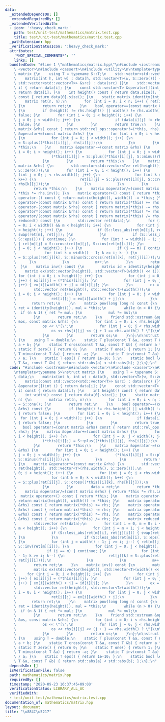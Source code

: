 ```yaml
---
data:
  _extendedDependsOn: []
  _extendedRequiredBy: []
  _extendedVerifiedWith:
  - icon: ':heavy_check_mark:'
    path: test/unit-test/mathematics/matrix.test.cpp
    title: test/unit-test/mathematics/matrix.test.cpp
  _pathExtension: hpp
  _verificationStatusIcon: ':heavy_check_mark:'
  attributes:
    '*NOT_SPECIAL_COMMENTS*': ''
    links: []
  bundledCode: "#line 1 \"mathematics/matrix.hpp\"\n#include <iostream>\n#include\
    \ <vector>\n#include <cassert>\n#include <utility>\n\ntemplate<typename S>\nstruct\
    \ matrix {\n    using T = typename S::T;\n    std::vector<std::vector<T>> data;\n\
    \    matrix(int h, int w) : data(h, std::vector<T>(w, S::zero())) {}\n    matrix(const\
    \ std::vector<std::vector<T>> &src) : data(src) {}\n    std::vector<T> &operator[](int\
    \ i) { return data[i]; }\n    const std::vector<T> &operator[](int i) const {\
    \ return data[i]; }\n    int height() const { return data.size(); }\n    int width()\
    \ const { return data[0].size(); }\n    static matrix identity(int n) {\n    \
    \    matrix ret(n, n);\n        for (int i = 0; i < n; i++) { ret[i][i] = S::one();\
    \ }\n        return ret;\n    }\n    bool operator==(const matrix &rhs) const\
    \ {\n        if (height() != rhs.height() || width() != rhs.width()) { return\
    \ false; }\n        for (int i = 0; i < height(); i++) {\n            for (int\
    \ j = 0; j < width(); j++) {\n                if (data[i][j] != rhs[i][j]) { return\
    \ false; }\n            }\n        }\n        return true;\n    }\n    bool operator!=(const\
    \ matrix &rhs) const { return std::rel_ops::operator!=(*this, rhs); }\n    matrix\
    \ &operator+=(const matrix &rhs) {\n        for (int i = 0; i < height(); i++)\
    \ {\n            for (int j = 0; j < width(); j++) {\n                (*this)[i][j]\
    \ = S::plus((*this)[i][j], rhs[i][j]);\n            }\n        }\n        return\
    \ *this;\n    }\n    matrix &operator-=(const matrix &rhs) {\n        for (int\
    \ i = 0; i < height(); i++) {\n            for (int j = 0; j < width(); j++) {\n\
    \                (*this)[i][j] = S::plus((*this)[i][j], S::minus(rhs[i][j]));\n\
    \            }\n        }\n        return *this;\n    }\n    matrix &operator*=(const\
    \ matrix &rhs) {\n        std::vector<std::vector<T>> ret(height(), std::vector<T>(rhs.width(),\
    \ S::zero()));\n        for (int i = 0; i < height(); i++) {\n            for\
    \ (int j = 0; j < rhs.width(); j++) {\n                for (int k = 0; k < width();\
    \ k++) {\n                    ret[i][j] = S::plus(ret[i][j], S::cross((*this)[i][k],\
    \ rhs[k][j]));\n                }\n            }\n        }\n        data = ret;\n\
    \        return *this;\n    }\n    matrix &operator/=(const matrix &rhs) { return\
    \ *this *= rhs.inv(); }\n    matrix operator+() const { return *this; }\n    matrix\
    \ operator-() const { return matrix(height(), width()) -= *this; }\n    matrix\
    \ operator+(const matrix &rhs) const { return matrix(*this) += rhs; }\n    matrix\
    \ operator-(const matrix &rhs) const { return matrix(*this) -= rhs; }\n    matrix\
    \ operator*(const matrix &rhs) const { return matrix(*this) *= rhs; }\n    matrix\
    \ operator/(const matrix &rhs) const { return matrix(*this) /= rhs; }\n    matrix\
    \ reduced() const {\n        std::vector ret(data);\n        for (int i = 0, m\
    \ = 0; i < width() && m < height(); i++) {\n            for (int j = m + 1; j\
    \ < height(); j++) {\n                if (S::less_abs(ret[m][i], ret[j][i])) {\
    \ swap(ret[m], ret[j]); }\n            }\n            if (S::less_abs(ret[m][i],\
    \ S::eps())) { continue; }\n            for (int j = width() - 1; j >= i; j--)\
    \ { ret[m][j] = S::cross(ret[m][j], S::inv(ret[m][i])); }\n            for (int\
    \ j = 0; j < height(); j++) {\n                if (j == m) { continue; }\n   \
    \             for (int k = width() - 1; k >= i; k--) {\n                    ret[j][k]\
    \ = S::plus(ret[j][k], S::minus(S::cross(ret[m][k], ret[j][i])));\n          \
    \      }\n            }\n            m++;\n        }\n        return ret;\n  \
    \  }\n    matrix inv() const {\n        matrix id = identity(height());\n    \
    \    matrix ex(std::vector(height(), std::vector<T>(width() << 1)));\n       \
    \ for (int i = 0; i < height(); i++) {\n            for (int j = 0; j < width();\
    \ j++) { ex[i][j] = (*this)[i][j]; }\n            for (int j = 0; j < width();\
    \ j++) { ex[i][width() + j] = id[i][j]; }\n        }\n        ex = ex.reduced();\n\
    \        std::vector ret(height(), std::vector<T>(width()));\n        for (int\
    \ i = 0; i < height(); i++) {\n            for (int j = 0; j < width(); j++) {\n\
    \                ret[i][j] = ex[i][width() + j];\n            }\n        }\n \
    \       return ret;\n    }\n    matrix pow(long long n) const {\n        matrix\
    \ ret = identity(height()), mul = *this;\n        while (n > 0) {\n          \
    \  if (n & 1) { ret *= mul; }\n            mul *= mul;\n            n >>= 1;\n\
    \        }\n        return ret;\n    }\n    friend std::ostream &operator<<(std::ostream\
    \ &os, const matrix &rhs) {\n        for (int i = 0; i < rhs.height(); i++) {\n\
    \            os << \"[\";\n            for (int j = 0; j < rhs.width(); j++) {\n\
    \                os << rhs[i][j] << (j + 1 == rhs.width() ? \"]\\n\" : \",\");\n\
    \            }\n        }\n        return os;\n    }\n};\n\nstruct double_mat\
    \ {\n    using T = double;\n    static T plus(const T &a, const T &b) { return\
    \ a + b; }\n    static T cross(const T &a, const T &b) { return a * b; }\n   \
    \ static T zero() { return 0; }\n    static T one() { return 1; }\n    static\
    \ T minus(const T &a) { return -a; }\n    static T inv(const T &a) { return 1\
    \ / a; }\n    static T eps() { return 1e-10; };\n    static bool less_abs(const\
    \ T &a, const T &b) { return std::abs(a) < std::abs(b); };\n};\n"
  code: "#include <iostream>\n#include <vector>\n#include <cassert>\n#include <utility>\n\
    \ntemplate<typename S>\nstruct matrix {\n    using T = typename S::T;\n    std::vector<std::vector<T>>\
    \ data;\n    matrix(int h, int w) : data(h, std::vector<T>(w, S::zero())) {}\n\
    \    matrix(const std::vector<std::vector<T>> &src) : data(src) {}\n    std::vector<T>\
    \ &operator[](int i) { return data[i]; }\n    const std::vector<T> &operator[](int\
    \ i) const { return data[i]; }\n    int height() const { return data.size(); }\n\
    \    int width() const { return data[0].size(); }\n    static matrix identity(int\
    \ n) {\n        matrix ret(n, n);\n        for (int i = 0; i < n; i++) { ret[i][i]\
    \ = S::one(); }\n        return ret;\n    }\n    bool operator==(const matrix\
    \ &rhs) const {\n        if (height() != rhs.height() || width() != rhs.width())\
    \ { return false; }\n        for (int i = 0; i < height(); i++) {\n          \
    \  for (int j = 0; j < width(); j++) {\n                if (data[i][j] != rhs[i][j])\
    \ { return false; }\n            }\n        }\n        return true;\n    }\n \
    \   bool operator!=(const matrix &rhs) const { return std::rel_ops::operator!=(*this,\
    \ rhs); }\n    matrix &operator+=(const matrix &rhs) {\n        for (int i = 0;\
    \ i < height(); i++) {\n            for (int j = 0; j < width(); j++) {\n    \
    \            (*this)[i][j] = S::plus((*this)[i][j], rhs[i][j]);\n            }\n\
    \        }\n        return *this;\n    }\n    matrix &operator-=(const matrix\
    \ &rhs) {\n        for (int i = 0; i < height(); i++) {\n            for (int\
    \ j = 0; j < width(); j++) {\n                (*this)[i][j] = S::plus((*this)[i][j],\
    \ S::minus(rhs[i][j]));\n            }\n        }\n        return *this;\n   \
    \ }\n    matrix &operator*=(const matrix &rhs) {\n        std::vector<std::vector<T>>\
    \ ret(height(), std::vector<T>(rhs.width(), S::zero()));\n        for (int i =\
    \ 0; i < height(); i++) {\n            for (int j = 0; j < rhs.width(); j++) {\n\
    \                for (int k = 0; k < width(); k++) {\n                    ret[i][j]\
    \ = S::plus(ret[i][j], S::cross((*this)[i][k], rhs[k][j]));\n                }\n\
    \            }\n        }\n        data = ret;\n        return *this;\n    }\n\
    \    matrix &operator/=(const matrix &rhs) { return *this *= rhs.inv(); }\n  \
    \  matrix operator+() const { return *this; }\n    matrix operator-() const {\
    \ return matrix(height(), width()) -= *this; }\n    matrix operator+(const matrix\
    \ &rhs) const { return matrix(*this) += rhs; }\n    matrix operator-(const matrix\
    \ &rhs) const { return matrix(*this) -= rhs; }\n    matrix operator*(const matrix\
    \ &rhs) const { return matrix(*this) *= rhs; }\n    matrix operator/(const matrix\
    \ &rhs) const { return matrix(*this) /= rhs; }\n    matrix reduced() const {\n\
    \        std::vector ret(data);\n        for (int i = 0, m = 0; i < width() &&\
    \ m < height(); i++) {\n            for (int j = m + 1; j < height(); j++) {\n\
    \                if (S::less_abs(ret[m][i], ret[j][i])) { swap(ret[m], ret[j]);\
    \ }\n            }\n            if (S::less_abs(ret[m][i], S::eps())) { continue;\
    \ }\n            for (int j = width() - 1; j >= i; j--) { ret[m][j] = S::cross(ret[m][j],\
    \ S::inv(ret[m][i])); }\n            for (int j = 0; j < height(); j++) {\n  \
    \              if (j == m) { continue; }\n                for (int k = width()\
    \ - 1; k >= i; k--) {\n                    ret[j][k] = S::plus(ret[j][k], S::minus(S::cross(ret[m][k],\
    \ ret[j][i])));\n                }\n            }\n            m++;\n        }\n\
    \        return ret;\n    }\n    matrix inv() const {\n        matrix id = identity(height());\n\
    \        matrix ex(std::vector(height(), std::vector<T>(width() << 1)));\n   \
    \     for (int i = 0; i < height(); i++) {\n            for (int j = 0; j < width();\
    \ j++) { ex[i][j] = (*this)[i][j]; }\n            for (int j = 0; j < width();\
    \ j++) { ex[i][width() + j] = id[i][j]; }\n        }\n        ex = ex.reduced();\n\
    \        std::vector ret(height(), std::vector<T>(width()));\n        for (int\
    \ i = 0; i < height(); i++) {\n            for (int j = 0; j < width(); j++) {\n\
    \                ret[i][j] = ex[i][width() + j];\n            }\n        }\n \
    \       return ret;\n    }\n    matrix pow(long long n) const {\n        matrix\
    \ ret = identity(height()), mul = *this;\n        while (n > 0) {\n          \
    \  if (n & 1) { ret *= mul; }\n            mul *= mul;\n            n >>= 1;\n\
    \        }\n        return ret;\n    }\n    friend std::ostream &operator<<(std::ostream\
    \ &os, const matrix &rhs) {\n        for (int i = 0; i < rhs.height(); i++) {\n\
    \            os << \"[\";\n            for (int j = 0; j < rhs.width(); j++) {\n\
    \                os << rhs[i][j] << (j + 1 == rhs.width() ? \"]\\n\" : \",\");\n\
    \            }\n        }\n        return os;\n    }\n};\n\nstruct double_mat\
    \ {\n    using T = double;\n    static T plus(const T &a, const T &b) { return\
    \ a + b; }\n    static T cross(const T &a, const T &b) { return a * b; }\n   \
    \ static T zero() { return 0; }\n    static T one() { return 1; }\n    static\
    \ T minus(const T &a) { return -a; }\n    static T inv(const T &a) { return 1\
    \ / a; }\n    static T eps() { return 1e-10; };\n    static bool less_abs(const\
    \ T &a, const T &b) { return std::abs(a) < std::abs(b); };\n};\n"
  dependsOn: []
  isVerificationFile: false
  path: mathematics/matrix.hpp
  requiredBy: []
  timestamp: '2020-09-23 16:37:45+09:00'
  verificationStatus: LIBRARY_ALL_AC
  verifiedWith:
  - test/unit-test/mathematics/matrix.test.cpp
documentation_of: mathematics/matrix.hpp
layout: document
title: "\u884C\u5217"
---
```



